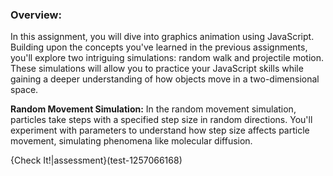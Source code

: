 ### Overview:

In this assignment, you will dive into graphics animation using JavaScript. Building upon the concepts you've learned in the previous assignments, you'll explore two intriguing simulations: random walk and projectile motion. These simulations will allow you to practice your JavaScript skills while gaining a deeper understanding of how objects move in a two-dimensional space.



**Random Movement Simulation:**
In the random movement simulation, particles take steps with a specified step size in random directions. You'll experiment with parameters to understand how step size affects particle movement, simulating phenomena like molecular diffusion.


{Check It!|assessment}(test-1257066168)
